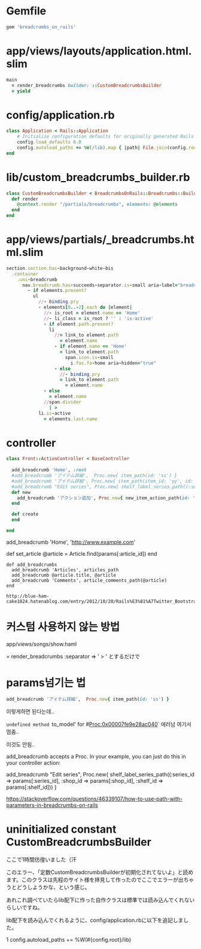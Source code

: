 



# Gemfile

```ruby
gem 'breadcrumbs_on_rails'
```


# app/views/layouts/application.html.slim

```ruby
main
  = render_breadcrumbs builder: ::CustomBreadcrumbsBuilder
  = yield
```


# config/application.rb

```ruby
class Application < Rails::Application
    # Initialize configuration defaults for originally generated Rails version.
    config.load_defaults 6.0
    config.autoload_paths += %W(/lib).map { |path| File.join(config.root, path) } # <<이 부분 추가
end
```

# lib/custom_breadcrumbs_builder.rb

```ruby
class CustomBreadcrumbsBuilder < BreadcrumbsOnRails::Breadcrumbs::Builder
  def render
    @context.render "/partials/breadcrumbs", elements: @elements
  end
end
```

# app/views/partials/_breadcrumbs.html.slim

```ruby
section.section.has-background-white-bis
  .container
    .uni-breadcrumb
      nav.breadcrumb.has-succeeds-separator.is-small aria-label="breadcrumbs"
        - if elements.present?
          ul
            //- binding.pry
            - elements[0..-2].each do |element|
              //- is_root = element.name == 'Home'
              //- li_class = is_root ? '' : 'is-active'
              - if element.path.present?
                li
                  //= link_to element.path
                    = element.name
                  - if element.name == 'Home'
                    = link_to element.path
                      span.icon.is-small
                        i.fas.fa-home aria-hidden="true"
                  - else
                    //- binding.pry
                    = link_to element.path
                      = element.name
              - else
                = element.name
              //span.divider
                | >
            li.is-active
              = elements.last.name
```

# controller

```ruby
class Front::ActionController < BaseController
  
  add_breadcrumb 'Home', :root
  #add_breadcrumb 'アイテム詳細',  Proc.new{ item_path(id: 'ss') }
  #add_breadcrumb 'アイテム詳細', Proc.new{ item_path(item_id: 'yy', id: 'xx') }
  #add_breadcrumb "Edit series", Proc.new{ shelf_label_series_path((:series_id => params[:series_id], :shop_id => params[:shop_id], :shelf_id => params[:shelf_id])) }
  def new
    add_breadcrumb 'アクション追加', Proc.new{ new_item_action_path(id: 'xx') }
  end

  def create
  end

end
```


add_breadcrumb 'Home', 'http://www.example.com'



 def set_article
      @article = Article.find(params[:article_id])
    end
    
    def add_breadcrumbs
      add_breadcrumb 'Articles', articles_path
      add_breadcrumb @article.title, @article
      add_breadcrumb 'Comments', article_comments_path(@article)
    end

    http://blue-ham-cake1024.hatenablog.com/entry/2012/10/20/Rails%E3%81%A7Twitter_Bootstrap%E3%81%AE%E3%83%91%E3%83%B3%E3%81%8F%E3%81%9A%E3%83%AA%E3%82%B9%E3%83%88%E3%82%92%E4%BD%BF%E3%81%86


# 커스텀 사용하지 않는 방법

app/views/songs/show.haml

= render_breadcrumbs :separator => ' > '
とするだけで



# params넘기는 법

```ruby
add_breadcrumb 'アイテム詳細',  Proc.new{ item_path(id: 'ss') }
```

이렇게하면 된다는데..

`undefined method `to_model' for #<Proc:0x00007fe9e28ac040>`
에러남 여기서 멈춤..


이것도 안됨..

add_breadcrumb accepts a Proc. In your example, you can just do this in your controller action:

add_breadcrumb "Edit series", Proc.new{ shelf_label_series_path((:series_id => params[:series_id], :shop_id => params[:shop_id], :shelf_id => params[:shelf_id])) }

https://stackoverflow.com/questions/46339107/how-to-use-path-with-parameters-in-breadcrumbs-on-rails



# uninitialized constant CustomBreadcrumbsBuilder

ここで1時間彷徨いました（汗

このエラー、「定数CustomBreadcrumbsBuilderが初期化されてないよ」と読めます。このクラスは先程のサイト様を拝見して作ったのでここでエラーが出ちゃうとどうしようかな、という感じ。

あれこれ調べていたらlib配下に作った自作クラスは標準では読み込んでくれないらしいですね。

lib配下を読み込んでくれるように、config/application.rbに以下を追記しました。

1
config.autoload_paths += %W(#{config.root}/lib)


[breadcrumbs_on_rails github]: https://github.com/weppos/breadcrumbs_on_rails
